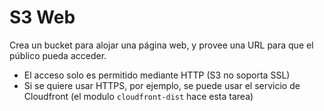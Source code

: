 # S3 Web

Crea un bucket para alojar una página web, y provee una URL para que el público pueda acceder. 

- El acceso solo es permitido mediante HTTP (S3 no soporta SSL) 
- Si se quiere usar HTTPS, por ejemplo, se puede usar el servicio de Cloudfront (el modulo `cloudfront-dist` hace esta tarea)
